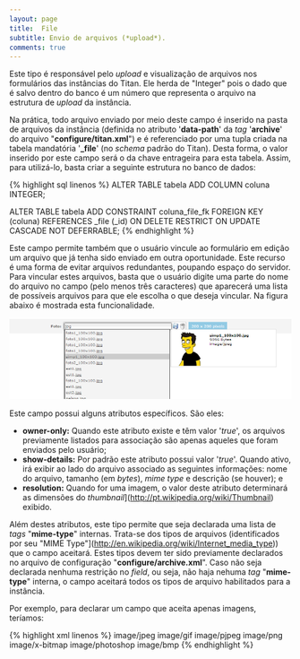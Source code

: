 ```yaml
---
layout: page
title:  File
subtitle: Envio de arquivos (*upload*).
comments: true
---
```


Este tipo é responsável pelo *upload* e visualização de arquivos nos formulários das instâncias do Titan. Ele herda de "Integer" pois o dado que é salvo dentro do banco é um número que representa o arquivo na estrutura de *upload* da instância.

Na prática, todo arquivo enviado por meio deste campo é inserido na pasta de arquivos da instância (definida no atributo '**data-path**' da *tag* '**archive**' do arquivo "**configure/titan.xml**") e é referenciado por uma tupla criada na tabela mandatória '**_file**' (no *schema* padrão do Titan). Desta forma, o valor inserido por este campo será o da chave entrageira para esta tabela. Assim, para utilizá-lo, basta criar a seguinte estrutura no banco de dados:

{% highlight sql linenos %}
ALTER TABLE tabela ADD COLUMN coluna INTEGER;

ALTER TABLE tabela ADD CONSTRAINT coluna_file_fk FOREIGN KEY (coluna) REFERENCES _file (_id) ON DELETE RESTRICT ON UPDATE CASCADE NOT DEFERRABLE;
{% endhighlight %}


Este campo permite também que o usuário vincule ao formulário em edição um arquivo que já tenha sido enviado em outra oportunidade. Este recurso é uma forma de evitar arquivos redundantes, poupando espaço do servidor. Para vincular estes arquivos, basta que o usuário digite uma parte do nome do arquivo no campo (pelo menos três caracteres) que aparecerá uma lista de possíveis arquivos para que ele escolha o que deseja vincular. Na figura abaixo é mostrada esta funcionalidade.

![Utilizando um campo do tipo "File" para vincular ao formulário em edição um arquivo previamente enviado à instância.](/docs/images/image_14.png)

Este campo possui alguns atributos específicos. São eles:

- **owner-only:** Quando este atributo existe e têm valor '*true*', os arquivos previamente listados para associação são apenas aqueles que foram enviados pelo usuário;
- **show-details:** Por padrão este atributo possui valor '*true*'. Quando ativo, irá exibir ao lado do arquivo associado as seguintes informações: nome do arquivo, tamanho (em *bytes*), *mime type* e descrição (se houver); e
- **resolution:** Quando for uma imagem, o valor deste atributo determinará as dimensões do *thumbnail*](http://pt.wikipedia.org/wiki/Thumbnail) exibido.

Além destes atributos, este tipo permite que seja declarada uma lista de *tags* "**mime-type**" internas. Trata-se dos tipos de arquivos (identificados por seu "MIME Type"](http://en.wikipedia.org/wiki/Internet_media_type)) que o campo aceitará. Estes tipos devem ter sido previamente declarados no arquivo de configuração "**configure/archive.xml**". Caso não seja declarada nenhuma restrição no *field*, ou seja, não haja nehuma *tag* "**mime-type**" interna, o campo aceitará todos os tipos de arquivo habilitados para a instância.

Por exemplo, para declarar um campo que aceita apenas imagens, teríamos:

{% highlight xml linenos %}
<field
	type="File"
	column="photo"
	label="Photo | pt_BR: Foto"
	tip="200 x 200 pixels"
	owner-only="true"
	show-details="false"
	resolution="200"
	help="Resolução recomendada de 200 pixels de largura por 200 pixels de altura.">
	<mime-type>image/jpeg</mime-type>
	<mime-type>image/gif</mime-type>
	<mime-type>image/pjpeg</mime-type>
	<mime-type>image/png</mime-type>
	<mime-type>image/x-bitmap</mime-type>
	<mime-type>image/photoshop</mime-type>
	<mime-type>image/bmp</mime-type>
</field>
{% endhighlight %}
